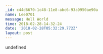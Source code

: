 ```yaml
---
_id: c44d6670-1c48-11e8-abc6-93a9950ae90a
name: Lee0701
message: Hell World
time: 2018-02-28-14-32-24
date: '2018-02-28T05:32:29.772Z'
layout: post
---
```

undefined
